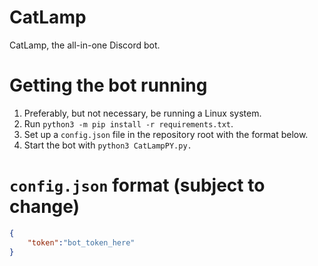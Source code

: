 # CatLamp
 CatLamp, the all-in-one Discord bot.

# Getting the bot running
 1. Preferably, but not necessary, be running a Linux system.
 2. Run `python3 -m pip install -r requirements.txt`.
 3. Set up a `config.json` file in the repository root with the format below.
 4. Start the bot with `python3 CatLampPY.py.`

# `config.json` format (subject to change)
```json
{
	"token":"bot_token_here"
}
```

